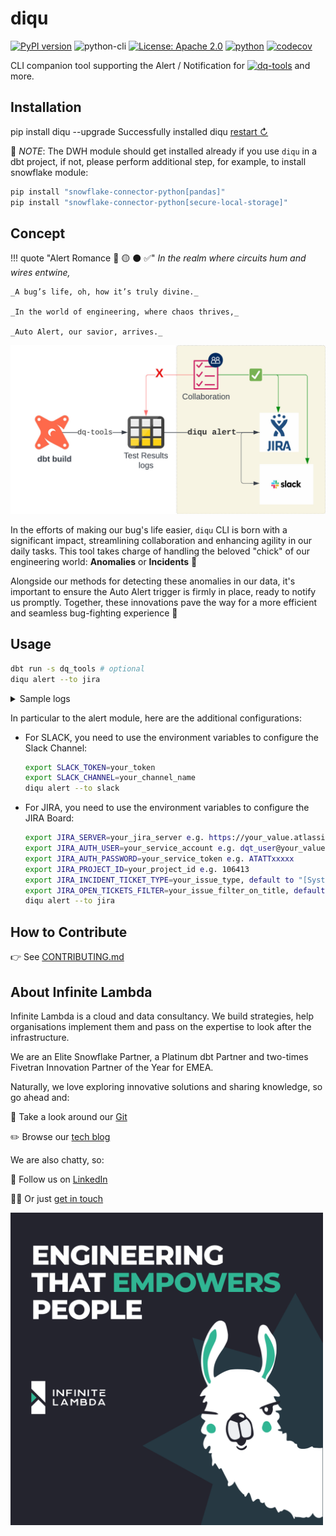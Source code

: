 <!-- markdownlint-disable code-block-style -->
# diqu

[![PyPI version](https://badge.fury.io/py/diqu.svg)](https://pypi.org/project/diqu/)
![python-cli](https://img.shields.io/badge/CLI-Python-FFCE3E?labelColor=14354C&logo=python&logoColor=white)
[![License: Apache 2.0](https://img.shields.io/badge/License-Apache--2.0-yellow.svg)](https://opensource.org/license/apache-2-0/)
[![python](https://img.shields.io/badge/Python-3.9|3.10|3.11-3776AB.svg?style=flat&logo=python&logoColor=white)](https://www.python.org)
[![codecov](https://codecov.io/gh/infinitelambda/diqu/graph/badge.svg?token=JUO2ASNQEB)](https://codecov.io/gh/infinitelambda/diqu)

CLI companion tool supporting the Alert / Notification for [![dq-tools](https://img.shields.io/badge/dq--tools-hub-FF694B?logo=dbt&logoColor=FF694B)](https://hub.getdbt.com/infinitelambda/dq_tools) and more.

## Installation

<div class="termynal" data-termynal data-ty-typeDelay="40" data-ty-lineDelay="700"> <!-- markdownlint-disable no-inline-html -->
    <span data-ty="input">pip install diqu --upgrade</span>
    <span data-ty="progress"></span>
    <span data-ty>Successfully installed diqu</span>
    <a href="#" data-terminal-control="">restart ↻</a>
</div>

📓 _NOTE_: The DWH module should get installed already if you use `diqu` in a dbt project, if not, please perform additional step, for example, to install snowflake module:

```bash
pip install "snowflake-connector-python[pandas]"
pip install "snowflake-connector-python[secure-local-storage]"
```

## Concept

!!! quote "Alert Romance 🔴 🟡 ⚫ ✅"
    _In the realm where circuits hum and wires entwine,_

    _A bug’s life, oh, how it’s truly divine._

    _In the world of engineering, where chaos thrives,_

    _Auto Alert, our savior, arrives._

<img src="assets/img/diqu_concept.jpeg" alt="diqu Concept" width="600"> <!-- markdownlint-disable no-inline-html -->

In the efforts of making our bug's life easier, `diqu` CLI is born with a significant impact, streamlining collaboration and enhancing agility in our daily tasks. This tool takes charge of handling the beloved "chick" of our engineering world: **Anomalies** or **Incidents** 🐞

Alongside our methods for detecting these anomalies in our data, it's important to ensure the Auto Alert trigger is firmly in place, ready to notify us promptly. Together, these innovations pave the way for a more efficient and seamless bug-fighting experience 🚀

## Usage

```bash
dbt run -s dq_tools # optional
diqu alert --to jira
```

<details> <!-- markdownlint-disable no-inline-html -->
  <summary>Sample logs</summary>

  ```log
  04:33:17  diqu: INFO - Run with diqu==1.0.0 🏃
  04:33:19  diqu: INFO - Using dbt project at: /path/to/dbt/project
  04:33:19  diqu: INFO - Using dbt profiles.yml at: ~/.dbt
  04:33:19  diqu: INFO - Using snowflake connection
  04:33:19  diqu: INFO - Looking for the query in: /path/to/file.sql
  04:33:23  diqu: INFO - Alerting to module: JIRA
  04:33:23  diqu: INFO - ✅ Done > JIRA
  ```

</details>

In particular to the alert module, here are the additional configurations:

- For SLACK, you need to use the environment variables to configure the Slack Channel:

  ```bash
  export SLACK_TOKEN=your_token
  export SLACK_CHANNEL=your_channel_name
  diqu alert --to slack
  ```

- For JIRA, you need to use the environment variables to configure the JIRA Board:

  ```bash
  export JIRA_SERVER=your_jira_server e.g. https://your_value.atlassian.net/
  export JIRA_AUTH_USER=your_service_account e.g. dqt_user@your_value.com
  export JIRA_AUTH_PASSWORD=your_service_token e.g. ATATTxxxxx
  export JIRA_PROJECT_ID=your_project_id e.g. 106413
  export JIRA_INCIDENT_TICKET_TYPE=your_issue_type, default to "[System] Incident"
  export JIRA_OPEN_TICKETS_FILTER=your_issue_filter_on_title, default to "*dq_tools"
  diqu alert --to jira
  ```

## How to Contribute

👉 See [CONTRIBUTING.md](./nav/dev/contributing.html)

## About Infinite Lambda

Infinite Lambda is a cloud and data consultancy. We build strategies, help organisations implement them and pass on the expertise to look after the infrastructure.

We are an Elite Snowflake Partner, a Platinum dbt Partner and two-times Fivetran Innovation Partner of the Year for EMEA.

Naturally, we love exploring innovative solutions and sharing knowledge, so go ahead and:

🔧 Take a look around our [Git](https://github.com/infinitelambda)

✏️ Browse our [tech blog](https://infinitelambda.com/category/tech-blog/)

We are also chatty, so:

👀 Follow us on [LinkedIn](https://www.linkedin.com/company/infinite-lambda/)

👋🏼 Or just [get in touch](https://infinitelambda.com/contacts/)

[<img src="https://raw.githubusercontent.com/infinitelambda/cdn/1.0.0/general/images/GitHub-About-Section-1080x1080.png" alt="About IL" width="500">](https://infinitelambda.com/)
